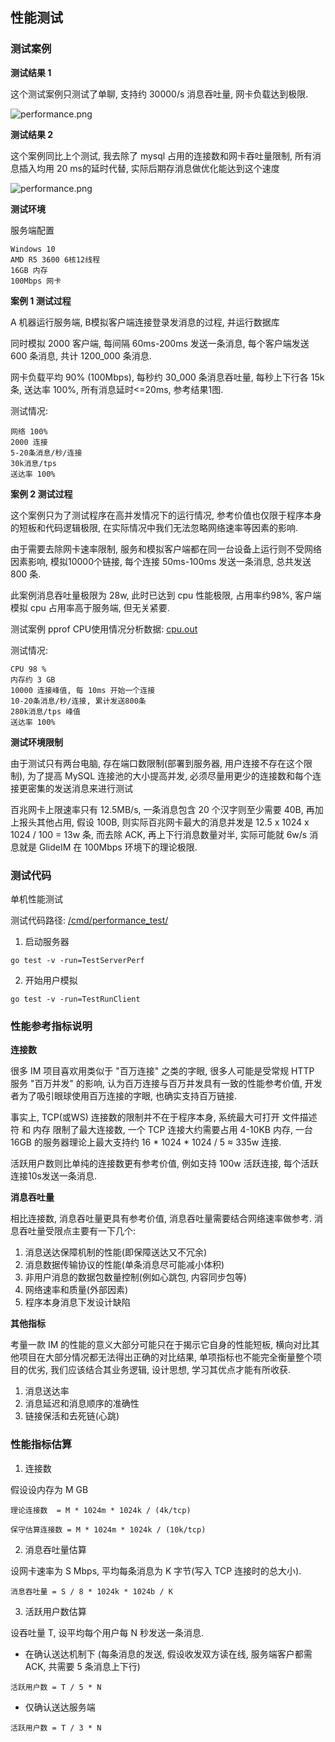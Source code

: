 ## 性能测试

### 测试案例

**测试结果 1**

这个测试案例只测试了单聊, 支持约 30000/s 消息吞吐量, 网卡负载达到极限.

![performance.png](https://github.com/Glide-IM/Glide-IM/raw/master/_art/msg_io.png)

**测试结果 2**

这个案例同比上个测试, 我去除了 mysql 占用的连接数和网卡吞吐量限制, 所有消息插入均用 20 ms的延时代替, 实际后期存消息做优化能达到这个速度

![performance.png](https://github.com/Glide-IM/Glide-IM/raw/master/_art/msg_io_no_db.png)

**测试环境**

服务端配置

```
Windows 10
AMD R5 3600 6核12线程 
16GB 内存
100Mbps 网卡
```

**案例 1 测试过程**

A 机器运行服务端, B模拟客户端连接登录发消息的过程, 并运行数据库

同时模拟 2000 客户端, 每间隔 60ms-200ms 发送一条消息, 每个客户端发送 600 条消息, 共计 1200_000 条消息.

网卡负载平均 90% (100Mbps), 每秒约 30_000 条消息吞吐量, 每秒上下行各 15k 条, 送达率 100%, 所有消息延时<=20ms, 参考结果1图.

测试情况:

```
网络 100%
2000 连接
5-20条消息/秒/连接
30k消息/tps
送达率 100%
```

**案例 2 测试过程**

这个案例只为了测试程序在高并发情况下的运行情况, 参考价值也仅限于程序本身的短板和代码逻辑极限, 在实际情况中我们无法忽略网络速率等因素的影响.

由于需要去除网卡速率限制, 服务和模拟客户端都在同一台设备上运行则不受网络因素影响, 模拟10000个链接, 每个连接 50ms-100ms 发送一条消息, 总共发送 800 条.

此案例消息吞吐量极限为 28w, 此时已达到 cpu 性能极限, 占用率约98%, 客户端模拟 cpu 占用率高于服务端, 但无关紧要.

测试案例 pprof CPU使用情况分析数据: [cpu.out](https://github.com/Glide-IM/Glide-IM/raw/master/_art/cpu_pprof_msg_io_no_db.out)

测试情况:

```
CPU 98 %
内存约 3 GB
10000 连接峰值, 每 10ms 开始一个连接
10-20条消息/秒/连接, 累计发送800条
280k消息/tps 峰值
送达率 100%
```

**测试环境限制**

由于测试只有两台电脑, 存在端口数限制(部署到服务器, 用户连接不存在这个限制), 为了提高 MySQL 连接池的大小提高并发, 必须尽量用更少的连接数和每个连接更密集的发送消息来进行测试

百兆网卡上限速率只有 12.5MB/s, 一条消息包含 20 个汉字则至少需要 40B, 再加上报头其他占用, 假设 100B, 则实际百兆网卡最大的消息并发是 12.5 x 1024 x 1024 / 100 = 13w 条, 而去除
ACK, 再上下行消息数量对半, 实际可能就 6w/s 消息就是 GlideIM 在 100Mbps 环境下的理论极限.

### 测试代码

单机性能测试

测试代码路径: [/cmd/performance_test/](https://github.com/Glide-IM/Glide-IM/tree/master/cmd/performance_test)

1. 启动服务器

```shell
go test -v -run=TestServerPerf
```

2. 开始用户模拟

```shell
go test -v -run=TestRunClient
```

### 性能参考指标说明

**连接数**

很多 IM 项目喜欢用类似于 "百万连接" 之类的字眼, 很多人可能是受常规 HTTP 服务 "百万并发" 的影响, 认为百万连接与百万并发具有一致的性能参考价值, 开发者为了吸引眼球使用百万连接的字眼, 也确实支持百万链接.

事实上, TCP(或WS) 连接数的限制并不在于程序本身, 系统最大可打开 文件描述符 和 内存 限制了最大连接数, 一个 TCP 连接大约需要占用 4-10KB 内存, 一台 16GB 的服务器理论上最大支持约 16 * 1024 *
1024 / 5 ≈ 335w 连接.

活跃用户数则比单纯的连接数更有参考价值, 例如支持 100w 活跃连接, 每个活跃连接10s发送一条消息.

**消息吞吐量**

相比连接数, 消息吞吐量更具有参考价值, 消息吞吐量需要结合网络速率做参考. 消息吞吐量受限点主要有一下几个:

1. 消息送达保障机制的性能(即保障送达又不冗余)
2. 消息数据传输协议的性能(单条消息尽可能减小体积)
3. 非用户消息的数据包数量控制(例如心跳包, 内容同步包等)
4. 网络速率和质量(外部因素)
5. 程序本身消息下发设计缺陷

**其他指标**

考量一款 IM 的性能的意义大部分可能只在于揭示它自身的性能短板, 横向对比其他项目在大部分情况都无法得出正确的对比结果, 单项指标也不能完全衡量整个项目的优劣, 我们应该结合其业务逻辑, 设计思想, 学习其优点才能有所收获.

1. 消息送达率
2. 消息延迟和消息顺序的准确性
3. 链接保活和去死链(心跳)

### 性能指标估算

1. 连接数

假设设内存为 M GB

```text
理论连接数  = M * 1024m * 1024k / (4k/tcp)

保守估算连接数 = M * 1024m * 1024k / (10k/tcp)
```

2. 消息吞吐量估算

设网卡速率为 S Mbps, 平均每条消息为 K 字节(写入 TCP 连接时的总大小).

```text
消息吞吐量 = S / 8 * 1024k * 1024b / K
```

3. 活跃用户数估算

设吞吐量 T, 设平均每个用户每 N 秒发送一条消息.

- 在确认送达机制下 (每条消息的发送, 假设收发双方读在线, 服务端客户都需ACK, 共需要 5 条消息上下行)

```text
活跃用户数 = T / 5 * N
```

- 仅确认送达服务端

```text
活跃用户数 = T / 3 * N
```




